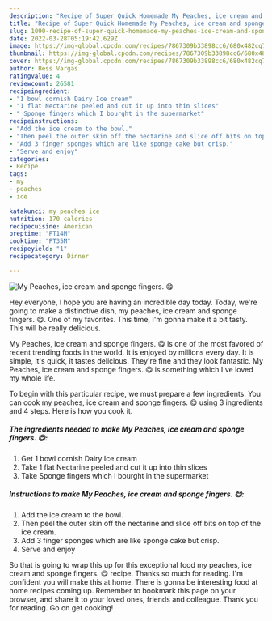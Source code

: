 ```yaml
---
description: "Recipe of Super Quick Homemade My Peaches, ice cream and sponge fingers. 😋"
title: "Recipe of Super Quick Homemade My Peaches, ice cream and sponge fingers. 😋"
slug: 1090-recipe-of-super-quick-homemade-my-peaches-ice-cream-and-sponge-fingers
date: 2022-03-28T05:19:42.629Z
image: https://img-global.cpcdn.com/recipes/7867309b33898cc6/680x482cq70/my-peaches-ice-cream-and-sponge-fingers-recipe-main-photo.jpg
thumbnail: https://img-global.cpcdn.com/recipes/7867309b33898cc6/680x482cq70/my-peaches-ice-cream-and-sponge-fingers-recipe-main-photo.jpg
cover: https://img-global.cpcdn.com/recipes/7867309b33898cc6/680x482cq70/my-peaches-ice-cream-and-sponge-fingers-recipe-main-photo.jpg
author: Bess Vargas
ratingvalue: 4
reviewcount: 26581
recipeingredient:
- "1 bowl cornish Dairy Ice cream"
- "1 flat Nectarine peeled and cut it up into thin slices"
- " Sponge fingers which I bourght in the supermarket"
recipeinstructions:
- "Add the ice cream to the bowl."
- "Then peel the outer skin off the nectarine and slice off bits on top of the ice cream."
- "Add 3 finger sponges which are like sponge cake but crisp."
- "Serve and enjoy"
categories:
- Recipe
tags:
- my
- peaches
- ice

katakunci: my peaches ice 
nutrition: 170 calories
recipecuisine: American
preptime: "PT14M"
cooktime: "PT35M"
recipeyield: "1"
recipecategory: Dinner

---
```



![My Peaches, ice cream and sponge fingers. 😋](https://img-global.cpcdn.com/recipes/7867309b33898cc6/680x482cq70/my-peaches-ice-cream-and-sponge-fingers-recipe-main-photo.jpg)

Hey everyone, I hope you are having an incredible day today. Today, we're going to make a distinctive dish, my peaches, ice cream and sponge fingers. 😋. One of my favorites. This time, I'm gonna make it a bit tasty. This will be really delicious.

My Peaches, ice cream and sponge fingers. 😋 is one of the most favored of recent trending foods in the world. It is enjoyed by millions every day. It is simple, it's quick, it tastes delicious. They're fine and they look fantastic. My Peaches, ice cream and sponge fingers. 😋 is something which I've loved my whole life.




To begin with this particular recipe, we must prepare a few ingredients. You can cook my peaches, ice cream and sponge fingers. 😋 using 3 ingredients and 4 steps. Here is how you cook it.

<!--inarticleads1-->

##### The ingredients needed to make My Peaches, ice cream and sponge fingers. 😋:

1. Get 1 bowl cornish Dairy Ice cream
1. Take 1 flat Nectarine peeled and cut it up into thin slices
1. Take  Sponge fingers which I bourght in the supermarket




<!--inarticleads2-->

##### Instructions to make My Peaches, ice cream and sponge fingers. 😋:

1. Add the ice cream to the bowl.
1. Then peel the outer skin off the nectarine and slice off bits on top of the ice cream.
1. Add 3 finger sponges which are like sponge cake but crisp.
1. Serve and enjoy




So that is going to wrap this up for this exceptional food my peaches, ice cream and sponge fingers. 😋 recipe. Thanks so much for reading. I'm confident you will make this at home. There is gonna be interesting food at home recipes coming up. Remember to bookmark this page on your browser, and share it to your loved ones, friends and colleague. Thank you for reading. Go on get cooking!
